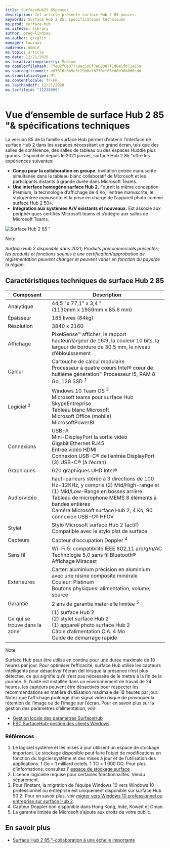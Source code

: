 ```yaml
---
title: SurfaceHub2S 85pouces
description: Cet article présente surface Hub 2 85 pouces.
keywords: Surface Hub 2 85, spécifications techniques
ms.prod: surface-hub
ms.sitesec: library
author: greg-lindsay
ms.author: greglin
manager: laurawi
audience: Admin
ms.topic: article
ms.date: 12/21/2020
ms.localizationpriority: Medium
ms.openlocfilehash: 7fe02f0e377c8ac586f7e60387f1d8e1f071a15a
ms.sourcegitcommit: e83316c8b5e3c29b0af0730ef05fd8b96b0d0cdd
ms.translationtype: MT
ms.contentlocale: fr-FR
ms.lasthandoff: 12/21/2020
ms.locfileid: "11238099"
---
```

# Vue d’ensemble de surface Hub 2 85 "& spécifications techniques

La version 85 de la famille surface Hub permet d’obtenir l’interface de surface Hub 2 dans les espaces nécessitant un grand écran, tels que des salles de conférence, des salles de tableau ou des espaces Huddle plus grands. Disponible depuis le 2021 janvier, surface Hub 2 85 "offre les expériences suivantes:

- **Conçu pour la collaboration en groupe.** Invitation entrée manuscrite simultanée dans le tableau blanc collaboratif de Microsoft et les participants distants à grande durée dans Microsoft Teams.
- **Une interface homogène surface Hub 2.** Fournit la même conception Premium, la technologie d’affichage de 4 Ko, l’entrée manuscrite, le stylo/entrée manuscrite et la prise en charge de l’appareil photo comme surface Hub 2 50».
- **Intégration aux systèmes A/V existants et nouveaux.** Est associé aux périphériques certifiés Microsoft teams et s’intègre aux salles de Microsoft Teams.

![Surface Hub 2 85 "](images/hub-2s-85.png)

> [!NOTE]
> *Surface Hub 2 disponible dans 2021; Produits précommercials présentés; les produits et fonctions soumis à une certification/approbation de réglementation peuvent changer et peuvent varier en fonction du pays/de la région.*

## Caractéristiques techniques de surface Hub 2 85

| Composant    | Description                                                                                                                                                                                                                                         |
| ----------------- | --------------------------------------------------------------------------------------------------------------------------------------------------------------------------------------------------------------------------------------------------------- |
| Analytique        | 44,5 "x 77,1" x 3,4 "<br>(1130mm x 1959mm x 85.6 mm)                                                                                                                                                                                                        |
| Épaisseur            | 185 livres (84kg)                                                                                                                                                                                                                                            |
| Résolution        | 3840 x 2160                                                                                                                                                                                                                                               |
| Affichage           | PixelSense™ afficher, le rapport hauteur/largeur de 16:9, la couleur 10 bits, la largeur de bordure de 30.5 mm, le niveau d’éblouissement                                                                                                           |
| Calcul           | Cartouche de calcul modulaire<br>Processeur à quatre cœurs Intel® cœur de huitième génération™ Processeur i5, RAM 8 Go, 128 SSD <sup> 1</sup>                                                                                                                                                      |
| Logiciel <sup> 2</sup>         | Windows 10 Team OS <sup> 3</sup><br>Microsoft teams pour surface Hub<br>SkypeEntreprise<br>Tableau blanc Microsoft<br>Microsoft Office (mobile)<br>MicrosoftPowerBI                                                                                                   |
| Connexions       | USB-A<br>Mini-DisplayPort la sortie vidéo<br>Gigabit Ethernet RJ45<br>Entrée vidéo HDMI<br>Connexion USB-C® de l’entrée DisplayPort<br>(3) USB-C® (à l’écran)                                                                                                           |
| Graphiques          | 620 graphiques UHD Intel®                                                                                                                                                                                                                                   |
| Audio/vidéo       | haut-parleurs stéréo à 3 directions de 100 Hz-12KHz, y compris (2) Mid/High-range et (1) Mid/Low-Range en bosses arrière. <br>Tableau de microphone MEMS 8 éléments à bandes entières<br>Caméra Microsoft surface Hub 2, 4 Ko, 90 connexion USB-C® HFOV |
| Stylet               | Stylo Microsoft surface Hub 2 (actif)<br>Compatible avec le stylo plat de surface                                                                                                                                                                                       |
| Capteurs           | Capteur d’occupation Doppler <sup> 4</sup>                                                                                                                                                                                                                                 |
| Sans fil          | Wi-Fi 5: compatibilité IEEE 802,11 a/b/g/n/AC<br>Technologie 5,0 sans fil Bluetooth®<br>Affichage Miracast                                                                                                                                                      |
| Extérieures          | Carter: aluminium précision en aluminium avec une résine composite minérale<br>Couleur: Platinum<br>Boutons physiques: alimentation, volume, source                                                                                                                            |
| Garantie         | 2 ans de garantie matérielle limitée <sup> 5</sup>                                                                                                                                                                                                                          |
| Ce qui se trouve dans la zone | (1) surface Hub 2<br>(2) stylet surface Hub 2<br>(1) appareil photo surface Hub 2<br>Câble d’alimentation C.A. 4 Mo<br>Guide de démarrage rapide                                                                                                                                         |

> [!NOTE]
> Surface Hub peut être utilisé en continu pour une durée maximale de 18 heures par jour. Pour optimiser l’efficacité, surface Hub utilise les capteurs intelligents pour désactiver l’écran del lorsque la présence n’est plus détectée, ce qui signifie qu’il n’est pas nécessaire de le mettre à la fin de la journée. Si l’unité est installée dans un environnement de travail de 24 heures, les capteurs peuvent être désactivés pour respecter les recommandations en matière d’utilisation maximale de 18 heures par jour. Notez que l’affichage prolongé d’un signal vidéo risque de provoquer la rétention de l’image ou de l’image sur l’écran. Pour en savoir plus sur la gestion des paramètres d’alimentation, voir:
>
> - [Gestion locale des paramètres SurfaceHub](local-management-surface-hub-settings.md)
> - [FSC SurfaceHub-gestion des clients Windows](https://docs.microsoft.com/windows/client-management/mdm/surfacehub-csp)
### Références

1. Le logiciel système et les mises à jour utilisent un espace de stockage important. Le stockage disponible peut faire l’objet de modifications en fonction du logiciel système et des mises à jour et de l’utilisation des applications. 1 Go = 1 milliard octets. 1 TO = 1 000 GO. Pour plus d’informations, consultez l' [espace de stockage surface](https://www.surface.com/storage) .
2. Licence logicielle requise pour certaines fonctionnalités. Vendu séparément.
3. Pour l’instant, la migration de l’équipe Windows 10 vers Windows 10 professionnel ou entreprise est uniquement disponible sur surface Hub 50 2. Pour en savoir plus, voir [migrer vers Windows 10 professionnel ou entreprise sur surface Hub 2](https://docs.microsoft.com/surface-hub/surface-hub-2s-migrate-os).
4. Capteur Doppler non disponible dans Hong Kong, Inde, Koweït et Oman.
5. La garantie limitée de Microsoft s’ajoute aux droits de votre public. 

## En savoir plus

- [Surface Hub 2 85 "-collaboration à une échelle importante](https://techcommunity.microsoft.com/t5/surface-it-pro-blog/surface-hub-2s-85-quot-collaboration-at-a-massive-scale/ba-p/1669717)

